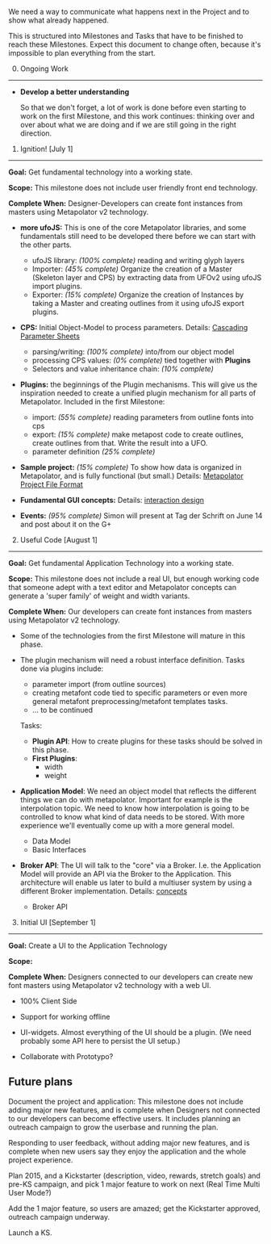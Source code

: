 We need a way to communicate what happens next in the Project and to show 
what already happened.

This is structured into Milestones and Tasks that have to be finished to 
reach these Milestones. Expect this document to change often, because it's 
impossible to plan everything from the start.


0. Ongoing Work
-------------------------------------------

* **Develop a better understanding** 

  So that we don't forget, a lot of work is done before even starting to 
  work on the first Milestone, and this work continues: thinking over and 
  over about what we are doing and if we are still going in the right direction.

1. Ignition! [July 1]
----------

**Goal:** Get fundamental technology into a working state.

**Scope:** This milestone does not include user friendly front end technology.

**Complete When:** Designer-Developers can create font instances from
  masters using Metapolator v2 technology. 

* **more ufoJS:** This is one of the core Metapolator libraries, and some
  fundamentals  still need to be developed there before we can start with
  the other parts.
  * ufoJS library: *(100% complete)* reading and writing glyph layers 
  * Importer: *(45% complete)* Organize the creation of a Master (Skeleton layer and CPS)
    by extracting data from UFOv2 using ufoJS import plugins.
  * Exporter: *(15% complete)* Organize the creation of Instances by taking a Master
    and creating outlines from it using ufoJS export plugins.

* **CPS:** Initial Object-Model to process parameters. Details: [Cascading Parameter Sheets](https://github.com/metapolator/metapolator/wiki/cascading-parameter-sheets)
  * parsing/writing: *(100% complete)* into/from our object model
  * processing CPS values: *(0% complete)* tied together with **Plugins**
  * Selectors and value inheritance chain: *(10% complete)*

* **Plugins:** the beginnings of the Plugin mechanisms. This will give us the
  inspiration needed to create a unified plugin mechanism for all parts
  of Metapolator. Included in the first Milestone:
  * import: *(55% complete)* reading parameters from outline fonts into cps
  * export: *(15% complete)* make metapost code to create outlines, create 
    outlines from that. Write the result into a UFO.
  * parameter definition *(25% complete)*

* **Sample project:** *(15% complete)* To show how data is organized in 
  Metapolator, and is fully functional (but small.)  Details: [Metapolator Project File Format](https://github.com/metapolator/metapolator/wiki/metapolator-project-file-format)

* **Fundamental GUI concepts:** Details: [interaction design](https://github.com/metapolator/metapolator/wiki/interaction-design)

* **Events:** *(95% complete)* Simon will present at Tag der Schrift on June 14 and post about it on the G+

2. Useful Code [August 1]
----------------------

**Goal:** Get fundamental Application Technology into a working state.

**Scope:** This milestone does not include a real UI, but enough working
code that someone adept with a text editor and Metapolator concepts can
generate a 'super family' of weight and width variants.

**Complete When:** Our developers can create font 
instances from masters using Metapolator v2 technology. 

* Some of the technologies from the first Milestone will mature in this phase. 

* The plugin mechanism will need a robust interface definition. Tasks done 
  via plugins include:
  * parameter import (from outline sources)
  * creating metafont code tied to specific parameters or even more general
    metafont preprocessing/metafont templates tasks.
  * ... to be continued
  
  Tasks:
  
  * **Plugin API**: How to create plugins for these tasks should be solved in this phase.
  * **First Plugins**:
    * width
    * weight

* **Application Model**: We need an object model that reflects the different 
  things we can do with metapolator. Important for example is the interpolation 
  topic. We need to know how interpolation is going to be controlled to 
  know what kind of data needs to be stored. With more experience we'll
  eventually come up with a more general model.
  * Data Model
  * Basic Interfaces

* **Broker API**: The UI will talk to the "core" via a Broker. I.e. the 
  Application Model will provide an API via the Broker to the Application.
  This architecture will enable us later to build a multiuser system by 
  using a different Broker implementation.
  Details: [concepts](https://github.com/metapolator/metapolator/wiki/concepts)
  * Broker API

3. Initial UI [September 1]
----------------------

**Goal:** Create a UI to the Application Technology

**Scope:** 

**Complete When:** Designers connected to our developers can create new font masters using Metapolator v2 technology with a web UI. 

* 100% Client Side

* Support for working offline

* UI-widgets. Almost everything of the UI should be a plugin. (We need probably some API here to persist the UI setup.)

* Collaborate with Prototypo?


Future plans
----------------------

Document the project and application: This milestone does not include adding major new features, and is complete when Designers not connected to our developers can become effective users. It includes planning an outreach campaign to grow the userbase and running the plan.

Responding to user feedback, without adding major new features, and is complete when new users say they enjoy the application and the whole project experience.

Plan 2015, and a Kickstarter (description, video, rewards, stretch goals) and pre-KS campaign, and pick 1 major feature to work on next (Real Time Multi User Mode?)

Add the 1 major feature, so users are amazed; get the Kickstarter approved, outreach campaign underway.

Launch a KS.